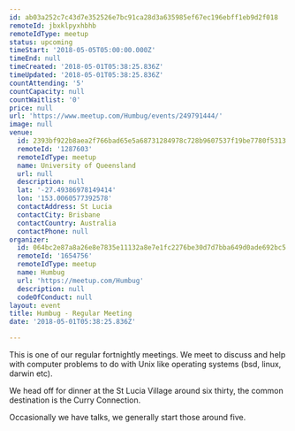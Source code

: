```yaml
---
id: ab03a252c7c43d7e352526e7bc91ca28d3a635985ef67ec196ebff1eb9d2f018
remoteId: jbxklpyxhbhb
remoteIdType: meetup
status: upcoming
timeStart: '2018-05-05T05:00:00.000Z'
timeEnd: null
timeCreated: '2018-05-01T05:38:25.836Z'
timeUpdated: '2018-05-01T05:38:25.836Z'
countAttending: '5'
countCapacity: null
countWaitlist: '0'
price: null
url: 'https://www.meetup.com/Humbug/events/249791444/'
image: null
venue:
  id: 2393bf922b8aea2f766bad65e5a68731284978c728b9607537f19be7780f5313
  remoteId: '1287603'
  remoteIdType: meetup
  name: University of Queensland
  url: null
  description: null
  lat: '-27.49386978149414'
  lon: '153.0060577392578'
  contactAddress: St Lucia
  contactCity: Brisbane
  contactCountry: Australia
  contactPhone: null
organizer:
  id: 064bc2e87a8a26e8e7835e11132a8e7e1fc2276be30d7d7bba649d0ade692bc5
  remoteId: '1654756'
  remoteIdType: meetup
  name: Humbug
  url: 'https://meetup.com/Humbug'
  description: null
  codeOfConduct: null
layout: event
title: Humbug - Regular Meeting
date: '2018-05-01T05:38:25.836Z'

---
```

<p>This is one of our regular fortnightly meetings. We meet to discuss and help with computer problems to do with Unix like operating systems (bsd, linux, darwin etc).</p> <p>We head off for dinner at the St Lucia Village around six thirty, the common destination is the Curry Connection.</p> <p>Occasionally we have talks, we generally start those around five.</p>
